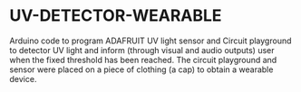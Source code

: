 # UV-DETECTOR-WEARABLE
Arduino code to program ADAFRUIT UV light sensor and Circuit playground to detector UV light and inform (through visual and audio outputs) user when the fixed threshold has been reached. The circuit playground and sensor were placed on a piece of clothing (a cap) to obtain a wearable device.
